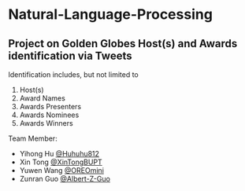 # Natural-Language-Processing

## Project on Golden Globes Host(s) and Awards identification via Tweets

Identification includes, but not limited to
1. Host(s)
2. Award Names
3. Awards Presenters
4. Awards Nominees
5. Awards Winners

Team Member:
- Yihong Hu [@Huhuhu812](https://github.com/Huhuhu812)
- Xin Tong [@XinTongBUPT](https://github.com/XinTongBUPT)
- Yuwen Wang [@OREOmini](https://github.com/OREOmini)
- Zunran Guo [@Albert-Z-Guo](https://github.com/Albert-Z-Guo) 
